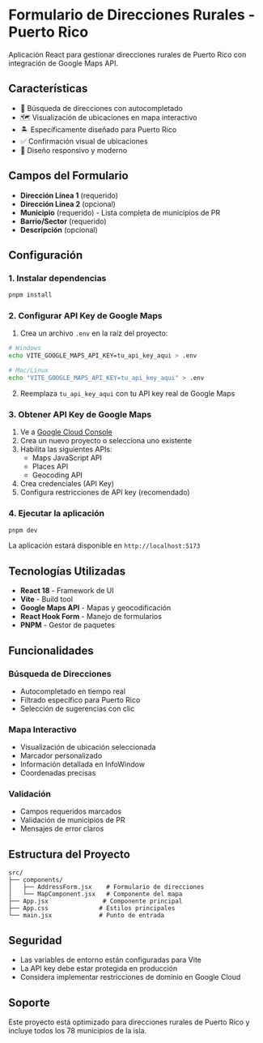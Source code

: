 # Formulario de Direcciones Rurales - Puerto Rico

Aplicación React para gestionar direcciones rurales de Puerto Rico con integración de Google Maps API.

## Características

- 📍 Búsqueda de direcciones con autocompletado
- 🗺️ Visualización de ubicaciones en mapa interactivo
- 🏝️ Específicamente diseñado para Puerto Rico
- ✅ Confirmación visual de ubicaciones
- 📱 Diseño responsivo y moderno

## Campos del Formulario

- **Dirección Línea 1** (requerido)
- **Dirección Línea 2** (opcional)
- **Municipio** (requerido) - Lista completa de municipios de PR
- **Barrio/Sector** (requerido)
- **Descripción** (opcional)

## Configuración

### 1. Instalar dependencias

```bash
pnpm install
```

### 2. Configurar API Key de Google Maps

1. Crea un archivo `.env` en la raíz del proyecto:

```bash
# Windows
echo VITE_GOOGLE_MAPS_API_KEY=tu_api_key_aqui > .env

# Mac/Linux  
echo "VITE_GOOGLE_MAPS_API_KEY=tu_api_key_aqui" > .env
```

2. Reemplaza `tu_api_key_aqui` con tu API key real de Google Maps

### 3. Obtener API Key de Google Maps

1. Ve a [Google Cloud Console](https://console.cloud.google.com/)
2. Crea un nuevo proyecto o selecciona uno existente
3. Habilita las siguientes APIs:
   - Maps JavaScript API
   - Places API
   - Geocoding API
4. Crea credenciales (API Key)
5. Configura restricciones de API key (recomendado)

### 4. Ejecutar la aplicación

```bash
pnpm dev
```

La aplicación estará disponible en `http://localhost:5173`

## Tecnologías Utilizadas

- **React 18** - Framework de UI
- **Vite** - Build tool
- **Google Maps API** - Mapas y geocodificación
- **React Hook Form** - Manejo de formularios
- **PNPM** - Gestor de paquetes

## Funcionalidades

### Búsqueda de Direcciones
- Autocompletado en tiempo real
- Filtrado específico para Puerto Rico
- Selección de sugerencias con clic

### Mapa Interactivo
- Visualización de ubicación seleccionada
- Marcador personalizado
- Información detallada en InfoWindow
- Coordenadas precisas

### Validación
- Campos requeridos marcados
- Validación de municipios de PR
- Mensajes de error claros

## Estructura del Proyecto

```
src/
├── components/
│   ├── AddressForm.jsx    # Formulario de direcciones
│   └── MapComponent.jsx   # Componente del mapa
├── App.jsx               # Componente principal
├── App.css              # Estilos principales
└── main.jsx             # Punto de entrada
```

## Seguridad

- Las variables de entorno están configuradas para Vite
- La API key debe estar protegida en producción
- Considera implementar restricciones de dominio en Google Cloud

## Soporte

Este proyecto está optimizado para direcciones rurales de Puerto Rico y incluye todos los 78 municipios de la isla.

